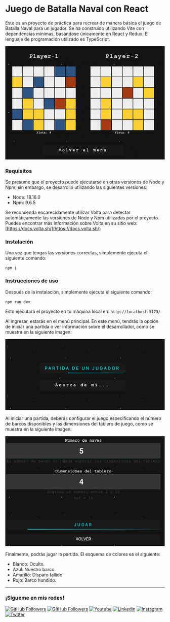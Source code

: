 # Juego de Batalla Naval con React

Este es un proyecto de práctica para recrear de manera básica el juego de Batalla Naval para un jugador. Se ha construido utilizando Vite con dependencias mínimas, basándose únicamente en React y Redux. El lenguaje de programación utilizado es TypeScript.

![Captura de pantalla del juego](README_IMG/03_partida.png)

### Requisitos

Se presume que el proyecto puede ejecutarse en otras versiones de Node y Npm, sin embargo, se desarrolló utilizando las siguientes versiones:

- Node: 18.16.0
- Npm: 9.6.5

Se recomienda encarecidamente utilizar Volta para detectar automáticamente las versiones de Node y Npm utilizadas por el proyecto. Puedes encontrar más información sobre Volta en su sitio web: [https://docs.volta.sh/](https://docs.volta.sh/)

### Instalación

Una vez que tengas las versiones correctas, simplemente ejecuta el siguiente comando:

```shell
npm i
```

### Instrucciones de uso

Después de la instalación, simplemente ejecuta el siguiente comando:

```
npm run dev
```

Esto ejecutará el proyecto en tu máquina local en: `http://localhost:5173/`

Al ingresar, estarás en el menú principal. En este menú, tendrás la opción de iniciar una partida o ver información sobre el desarrollador, como se muestra en la siguiente imagen:

![Captura de pantalla del menú principal](README_IMG/01_menu.png)

Al iniciar una partida, deberás configurar el juego especificando el número de barcos disponibles y las dimensiones del tablero de juego, como se muestra en la siguiente imagen:

![Captura de pantalla de la configuración del juego](README_IMG/02_configuracion.png)

Finalmente, podrás jugar la partida. El esquema de colores es el siguiente:
- Blanco: Oculto.
- Azul: Nuestro barco.
- Amarillo: Disparo fallido.
- Rojo: Barco hundido.

<hr/>
<h3>¡Sigueme en mis redes!</h3>

[![GitHub Followers](https://img.shields.io/github/followers/pedroelhumano?style=social)](https://github.com/pedroelhumano)
[![GitHub Followers](https://img.shields.io/github/stars/pedroelhumano?style=social)](https://github.com/pedroelhumano)
[![Youtube](https://img.shields.io/badge/Youtube-FF0000?&logo=Youtube&logoColor=white&labelColor=101010)](https://www.youtube.com/channel/UCwISu2hFg7EpOIZ8aV7iS6g?sub_confirmation=1)
[![Linkedin](https://img.shields.io/badge/Linkedin-00d8fd?&logo=linkedin&logoColor=white&labelColor=101010)](https://www.linkedin.com/in/pedroelhumano/)
[![Instagram](https://img.shields.io/badge/Instagram-E4405F?&logo=instagram&logoColor=white&labelColor=101010)](https://www.instagram.com/pedroelhumano/)
[![Twitter](https://img.shields.io/badge/Twitter-1DA1F2?&logo=twitter&logoColor=white&labelColor=101010)](https://www.twitter.com/pedroelhumano)
